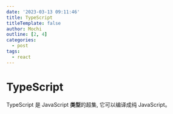 ```yaml
---
date: '2023-03-13 09:11:46'
title: TypeScript
titleTemplate: false
author: Mochi
outline: [2, 4]
categories:
  - post
tags:
  - react
---
```


# TypeScript

TypeScript 是 JavaScript **类型**的超集, 它可以编译成纯 JavaScript。
